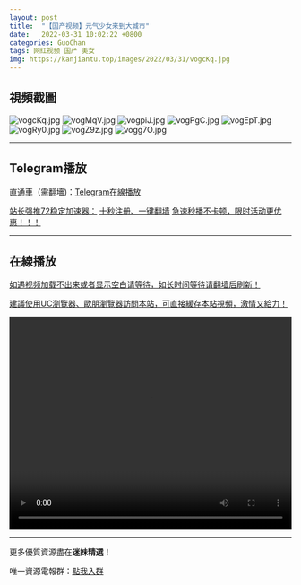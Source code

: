 ```yaml
---
layout: post
title:  "【国产视频】元气少女来到大城市"
date:   2022-03-31 10:02:22 +0800
categories: GuoChan
tags: 网红视频 国产 美女
img: https://kanjiantu.top/images/2022/03/31/vogcKq.jpg
---
```



## 視頻截圖

![vogcKq.jpg](https://kanjiantu.top/images/2022/03/31/vogcKq.jpg)
![vogMqV.jpg](https://kanjiantu.top/images/2022/03/31/vogMqV.jpg)
![vogpiJ.jpg](https://kanjiantu.top/images/2022/03/31/vogpiJ.jpg)
![vogPgC.jpg](https://kanjiantu.top/images/2022/03/31/vogPgC.jpg)
![vogEpT.jpg](https://kanjiantu.top/images/2022/03/31/vogEpT.jpg)
![vogRy0.jpg](https://kanjiantu.top/images/2022/03/31/vogRy0.jpg)
![vogZ9z.jpg](https://kanjiantu.top/images/2022/03/31/vogZ9z.jpg)
![vogg7O.jpg](https://kanjiantu.top/images/2022/03/31/vogg7O.jpg)

* * *
## Telegram播放

直通車（需翻墻)：[Telegram在線播放](https://t.me/mimeijingxuan/250)

<u>站长强推72稳定加速器：</u> [十秒注册、一键翻墙](https://www.mimei.blog/skip/vpn.html)
<u>急速秒播不卡顿，限时活动更优惠！！！</u>
* * *
## 在線播放
<u>如遇视频加载不出来或者显示空白请等待，如长时间等待请翻墙后刷新！</u>

<u>建議使用UC瀏覽器、歐朋瀏覽器訪問本站，可直接緩存本站視頻，激情又給力！</u>
<center><video src="https://cdn.publer.io/uploads/videos/62449694db2797743f72902f/0710b08638794e34d7e28a23e3e4b7c5.mp4" width="100%" height="380px" controls="controls"></video></center>

* * *
更多優質資源盡在**迷妹精選**！

唯一資源電報群：[點我入群](https://t.me/mimeijingxuan)


